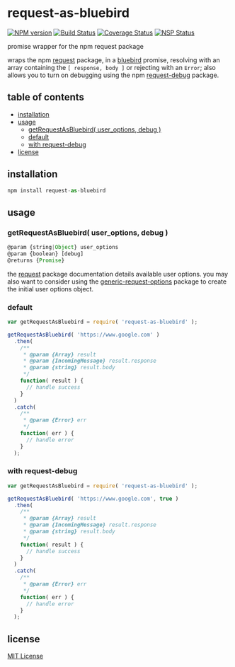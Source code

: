 # request-as-bluebird
[![NPM version][npm-image]][npm-url] [![Build Status][travis-image]][travis-url] [![Coverage Status][coveralls-image]][coveralls-url] [![NSP Status][nsp-image]][nsp-url]

promise wrapper for the npm request package

wraps the npm [request][request-url] package, in a [bluebird][bluebird-url] promise, resolving with an array containing the `[ response, body ]` or rejecting with an `Error`; also allows you to turn on debugging using the npm [request-debug][request-debug-url] package.

## table of contents
* [installation](#installation)
* [usage](#usage)
    * [getRequestAsBluebird( user_options, debug )](#getrequestasbluebird-user_options-debug-)
    * [default](#default)
    * [with request-debug](#wtih-request-debug)
* [license](#license)

## installation
```javascript
npm install request-as-bluebird
```

## usage
### getRequestAsBluebird( user_options, debug )
```javascript
@param {string|Object} user_options
@param {boolean} [debug]
@returns {Promise}
```

the [request][request-url] package documentation details available user options. you may also want to consider using the [generic-request-options][generic-request-options-url] package to create the initial user options object.

### default
```javascript
var getRequestAsBluebird = require( 'request-as-bluebird' );

getRequestAsBluebird( 'https://www.google.com' )
  .then(
    /**
     * @param {Array} result
     * @param {IncomingMessage} result.response
     * @param {string} result.body
     */
    function( result ) {
      // handle success
    }
  )
  .catch(
    /**
     * @param {Error} err
     */
    function( err ) {
      // handle error
    }
  );
```

### with request-debug
```javascript
var getRequestAsBluebird = require( 'request-as-bluebird' );

getRequestAsBluebird( 'https://www.google.com', true )
  .then(
    /**
     * @param {Array} result
     * @param {IncomingMessage} result.response
     * @param {string} result.body
     */
    function( result ) {
      // handle success
    }
  )
  .catch(
    /**
     * @param {Error} err
     */
    function( err ) {
      // handle error
    }
  );
```

## license
[MIT License][mit-license]

[bluebird-url]: https://www.npmjs.com/package/bluebird
[coveralls-image]: https://coveralls.io/repos/github/dan-nl/request-as-bluebird/badge.svg?branch=master
[coveralls-url]: https://coveralls.io/github/dan-nl/request-as-bluebird?branch=master
[generic-request-options-url]: https://www.npmjs.com/package/generic-request-options
[mit-license]: https://raw.githubusercontent.com/dan-nl/request-as-bluebird/master/license.txt
[npm-image]: https://img.shields.io/npm/v/request-as-bluebird.svg
[npm-url]: https://www.npmjs.com/package/request-as-bluebird
[nsp-image]: https://nodesecurity.io/orgs/githubdan-nl/projects/d466ab65-2f2b-43a2-a7bb-0d01fbe7450c/badge
[nsp-url]: https://nodesecurity.io/orgs/githubdan-nl/projects/d466ab65-2f2b-43a2-a7bb-0d01fbe7450c
[request-url]: https://www.npmjs.com/package/request
[request-debug-url]: https://www.npmjs.com/package/request-debug
[travis-image]: https://travis-ci.org/dan-nl/request-as-bluebird.svg?branch=master
[travis-url]: https://travis-ci.org/dan-nl/request-as-bluebird
